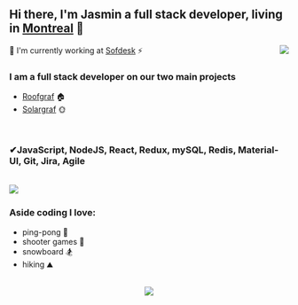 ## Hi there, I'm Jasmin a full stack developer, living in [Montreal](https://www.google.ca/maps?q=,+Montreal,+QC,+,+ca) 👋

<img align="right" src="https://github-readme-stats.vercel.app/api?username=CutiePi&count_private=true&show_icons=true&hide_title=true&hide=stars&theme=flat" />

👻 I'm currently working at [Sofdesk](https://sofdesk.com/) ⚡

### I am a full stack developer on our two main projects

- [Roofgraf](https://www.roofgraf.com/) 🏠
- [Solargraf](https://www.solargraf.com/) 🌞

<br>

### ✔JavaScript, NodeJS, React, Redux, mySQL, Redis, Material-UI, Git, Jira, Agile

<br> 

<img align="left" src="https://github-readme-stats.vercel.app/api/top-langs/?username=CutiePi&layout=compact&hide=HTML,css&theme=flat&langs_count=6" />
 
 <br>
 
### Aside coding I love:
- ping-pong 🏓
- shooter games 🔫
- snowboard 🏂
- hiking ⛰

<br>

<div align="center">
  <img src="https://github-profile-trophy.vercel.app/?username=CutiePi&theme=flat&no-frame=true&margin-w=30" />
</div>

<!--**CutiePi/CutiePi** is a ✨ _special_ ✨ repository because its `README.md` (this file) appears on your GitHub profile.

Here are some ideas to get you started:

- 🔭 I’m currently working on ...
- 🌱 I’m currently learning ...
- 👯 I’m looking to collaborate on ...
- 🤔 I’m looking for help with ...
- 💬 Ask me about ...
- 📫 How to reach me: ...
- 😄 Pronouns: ...
- ⚡ Fun fact: ...
-->
